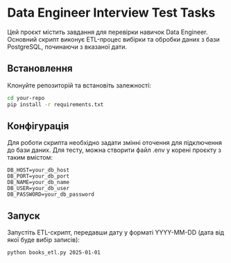 # Data Engineer Interview Test Tasks

Цей проєкт містить завдання для перевірки навичок Data Engineer. Основний скрипт виконує ETL-процес вибірки та обробки даних з бази PostgreSQL, починаючи з вказаної дати.


## Встановлення

Клонуйте репозиторій та встановіть залежності:

```bash
cd your-repo
pip install -r requirements.txt
```

## Конфігурація
Для роботи скрипта необхідно задати змінні оточення для підключення до бази даних. Для тесту, можна створити файл .env у корені проєкту з таким вмістом:
```
DB_HOST=your_db_host
DB_PORT=your_db_port
DB_NAME=your_db_name
DB_USER=your_db_user
DB_PASSWORD=your_db_password
```

## Запуск
Запустіть ETL-скрипт, передавши дату у форматі YYYY-MM-DD (дата від якої буде вибір записів):
```bash
python books_etl.py 2025-01-01
```